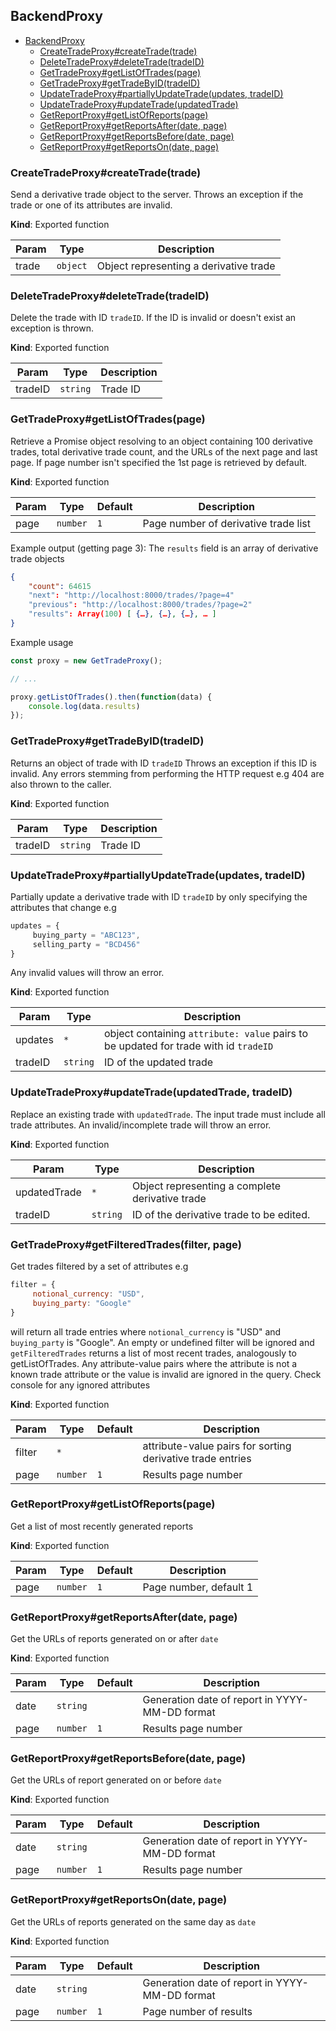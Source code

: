 <a name="module_BackendProxy"></a>

## BackendProxy

* [BackendProxy](#module_BackendProxy)
    * [CreateTradeProxy#createTrade(trade)](#exp_module_BackendProxy--CreateTradeProxy+createTrade)
    * [DeleteTradeProxy#deleteTrade(tradeID)](#exp_module_BackendProxy--DeleteTradeProxy+deleteTrade)
    * [GetTradeProxy#getListOfTrades(page)](#exp_module_BackendProxy--GetTradeProxy+getListOfTrades)
    * [GetTradeProxy#getTradeByID(tradeID)](#exp_module_BackendProxy--GetTradeProxy+getTradeByID)
    * [UpdateTradeProxy#partiallyUpdateTrade(updates, tradeID)](#exp_module_BackendProxy--UpdateTradeProxy+partiallyUpdateTrade)
    * [UpdateTradeProxy#updateTrade(updatedTrade)](#exp_module_BackendProxy--UpdateTradeProxy+updateTrade)
    * [GetReportProxy#getListOfReports(page)](#exp_module_BackendProxy--GetReportProxy+getListOfReports)
    * [GetReportProxy#getReportsAfter(date, page)](#exp_module_BackendProxy--GetReportProxy+getReportsAfter)
    * [GetReportProxy#getReportsBefore(date, page)](#exp_module_BackendProxy--GetReportProxy+getReportsBefore)
    * [GetReportProxy#getReportsOn(date, page)](#exp_module_BackendProxy--GetReportProxy+getReportsOn)

<a name="exp_module_BackendProxy--CreateTradeProxy+createTrade"></a>

### CreateTradeProxy#createTrade(trade)
Send a derivative trade object to the server.
Throws an exception if the trade or one of its attributes are invalid.

**Kind**: Exported function  

| Param | Type | Description |
| --- | --- | --- |
| trade | <code>object</code> | Object representing a derivative trade |

<a name="exp_module_BackendProxy--DeleteTradeProxy+deleteTrade"></a>

### DeleteTradeProxy#deleteTrade(tradeID)
Delete the trade with ID `tradeID`.
If the ID is invalid or doesn't exist an exception is thrown.

**Kind**: Exported function  

| Param | Type | Description |
| --- | --- | --- |
| tradeID | <code>string</code> | Trade ID |

<a name="exp_module_BackendProxy--GetTradeProxy+getListOfTrades"></a>

### GetTradeProxy#getListOfTrades(page)

Retrieve a Promise object resolving to an object containing 100 derivative trades, total derivative trade count, and the URLs of the next page and last page.
If page number isn't specified the 1st page is retrieved by default.

**Kind**: Exported function  

| Param | Type | Default | Description |
| --- | --- | --- | --- |
| page | <code>number</code> | <code>1</code> | Page number of derivative trade list |

Example output (getting page 3):
The `results` field is an array of derivative trade objects
```json
{
    "count": 64615
    "next": "http://localhost:8000/trades/?page=4"
    "previous": "http://localhost:8000/trades/?page=2"
    "results": Array(100) [ {…}, {…}, {…}, … ]
}
```
Example usage
```javascript
const proxy = new GetTradeProxy();

// ...

proxy.getListOfTrades().then(function(data) {
    console.log(data.results)
});
```

### GetTradeProxy#getTradeByID(tradeID)
Returns an object of trade with ID `tradeID`
Throws an exception if this ID is invalid.
Any errors stemming from performing the HTTP request e.g 404 are also thrown to the caller.

**Kind**: Exported function  

| Param | Type | Description |
| --- | --- | --- |
| tradeID | <code>string</code> | Trade ID |

<a name="exp_module_BackendProxy--UpdateTradeProxy+partiallyUpdateTrade"></a>

### UpdateTradeProxy#partiallyUpdateTrade(updates, tradeID)
Partially update a derivative trade with ID `tradeID` by only specifying the attributes that change e.g
```js
updates = {
     buying_party = "ABC123",
     selling_party = "BCD456"
}
```
Any invalid values will throw an error.

**Kind**: Exported function  

| Param | Type | Description |
| --- | --- | --- |
| updates | <code>\*</code> | object containing `attribute: value` pairs to be updated for trade with id `tradeID` |
| tradeID | <code>string</code> | ID of the updated trade |

<a name="exp_module_BackendProxy--UpdateTradeProxy+updateTrade"></a>

### UpdateTradeProxy#updateTrade(updatedTrade, tradeID)
Replace an existing trade with `updatedTrade`.
The input trade must include all trade attributes.
An invalid/incomplete trade will throw an error.

**Kind**: Exported function  

| Param | Type | Description |
| --- | --- | --- |
| updatedTrade | <code>\*</code> | Object representing a complete derivative trade |
| tradeID | <code>string</code> | ID of the derivative trade to be edited. |

<a name="exp_module_BackendProxy--GetTradeProxy+getFilteredTrades"></a>

### GetTradeProxy#getFilteredTrades(filter, page)
Get trades filtered by a set of attributes e.g
```js
filter = {
     notional_currency: "USD",
     buying_party: "Google"
}
```
will return all trade entries where `notional_currency` is "USD" and `buying_party` is "Google".
An empty or undefined filter will be ignored and `getFilteredTrades` returns a list of most recent trades, analogously to getListOfTrades.
Any attribute-value pairs where the attribute is not a known trade attribute or the value is invalid are ignored in the query. Check console for any ignored attributes

**Kind**: Exported function  

| Param | Type | Default | Description |
| --- | --- | --- | --- |
| filter | <code>\*</code> |  | attribute-value pairs for sorting derivative trade entries |
| page | <code>number</code> | <code>1</code> | Results page number |

<a name="exp_module_BackendProxy--GetReportProxy+getListOfReports"></a>

### GetReportProxy#getListOfReports(page)
Get a list of most recently generated reports

**Kind**: Exported function  

| Param | Type | Default | Description |
| --- | --- | --- | --- |
| page | <code>number</code> | <code>1</code> | Page number, default 1 |

<a name="exp_module_BackendProxy--GetReportProxy+getReportsAfter"></a>

### GetReportProxy#getReportsAfter(date, page)
Get the URLs of reports generated on or after `date`

**Kind**: Exported function  

| Param | Type | Default | Description |
| --- | --- | --- | --- |
| date | <code>string</code> |  | Generation date of report in YYYY-MM-DD format |
| page | <code>number</code> | <code>1</code> | Results page number |

<a name="exp_module_BackendProxy--GetReportProxy+getReportsBefore"></a>

### GetReportProxy#getReportsBefore(date, page)
Get the URLs of report generated on or before `date`

**Kind**: Exported function  

| Param | Type | Default | Description |
| --- | --- | --- | --- |
| date | <code>string</code> |  | Generation date of report in YYYY-MM-DD format |
| page | <code>number</code> | <code>1</code> | Results page number |

<a name="exp_module_BackendProxy--GetReportProxy+getReportsOn"></a>

### GetReportProxy#getReportsOn(date, page)
Get the URLs of reports generated on the same day as `date`

**Kind**: Exported function  

| Param | Type | Default | Description |
| --- | --- | --- | --- |
| date | <code>string</code> |  | Generation date of report in YYYY-MM-DD format |
| page | <code>number</code> | <code>1</code> | Page number of results |
